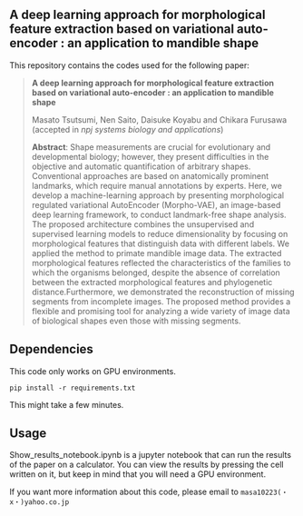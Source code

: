## A deep learning approach for morphological feature extraction based on variational auto-encoder : an application to mandible shape
This repository contains the codes used for the following paper:

>**A deep learning approach for morphological feature extraction based on variational auto-encoder : an application to mandible shape** 
>
>Masato Tsutsumi, Nen Saito, Daisuke Koyabu and Chikara Furusawa
>(accepted in *npj systems biology and applications*)
>
>**Abstract**: Shape measurements are crucial for evolutionary and developmental biology; however, they present difficulties in the objective and automatic quantification of arbitrary shapes. Conventional approaches are based on anatomically prominent landmarks, which require manual annotations by experts. Here, we develop a machine-learning approach by presenting morphological regulated variational AutoEncoder (Morpho-VAE), an image-based deep learning framework, to conduct landmark-free shape analysis. The proposed architecture combines the unsupervised and supervised learning models to reduce dimensionality by focusing on morphological features that distinguish data with different labels. We applied the method to primate mandible image data. The extracted morphological features reflected the characteristics of the families to which the organisms belonged, despite the absence of correlation between the extracted morphological features and phylogenetic distance.Furthermore, we demonstrated the reconstruction of missing segments from incomplete images. The proposed method provides a flexible and promising tool for analyzing a wide variety of image data of biological shapes even those with missing segments.

## Dependencies
This code only works on GPU environments.
```
pip install -r requirements.txt
```
This might take a few minutes.

## Usage
Show_results_notebook.ipynb is a jupyter notebook that can run the results of the paper on a calculator.
You can view the results by pressing the cell written on it, but keep in mind that you will need a GPU environment. 

If you want more information about this code, please email to ```masa10223(・x・)yahoo.co.jp```